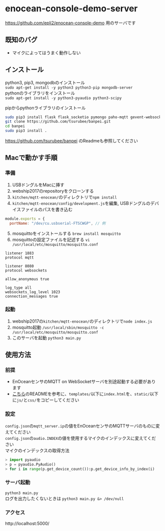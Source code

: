 # enocean-console-demo-server
https://github.com/epli2/enocean-console-demo 用のサーバです  

## 既知のバグ
- マイクによってはうまく動作しない

## インストール
python3, pip3, mongodbのインストール  
`sudo apt-get install -y python3 python3-pip mongodb-server`  
pythonのライブラリをインストール  
`sudo apt-get install -y python3-pyaudio python3-scipy`

pipからpythonライブラリのインストール
```bash
sudo pip3 install flask flask_socketio pymongo paho-mqtt gevent-websocket
git clone https://github.com/tsurubee/banpei.git
cd banpei
sudo pip3 install .
```
https://github.com/tsurubee/banpei のReadmeも参照してください


## Macで動かす手順
### 準備
1. USBドングルをMacに挿す
2. webship2017のrepositoryをクローンする
3. `kitchen/mqtt-enocean/`のディレクトリで`npm install`
4. `kitchen/mqtt-enocean/config/development.js`を編集, USBドングルのデバイスファイルのパスを書き込む
```javascript
module.exports = {
  portName: "/dev/cu.usbserial-FTSCWGP", // 例
```

5. mosquittoをインストールする `brew install mosquitto`
6. mosquittoの設定ファイルを記述する `vi /usr/local/etc/mosquitto/mosquitto.conf`
```
listener 1883
protocol mqtt

listener 8080
protocol websockets

allow_anonymous true

log_type all
websockets_log_level 1023
connection_messages true
```

### 起動
1. webship2017の`kitchen/mqtt-enocean/`のディレクトリで`node index.js`
2. mosquitto起動 `/usr/local/sbin/mosquitto -c /usr/local/etc/mosquitto/mosquitto.conf`
3. このサーバを起動 `python3 main.py`

## 使用方法
### 前提
- EnOceanセンサのMQTT on WebSocketサーバを別途起動する必要があります
- [こちら](https://github.com/epli2/enocean-console-demo)のREADMEを参考に、`templates/`以下に`index.html`を、`static/`以下に`js/`と`css/`をコピーしてください

### 設定
`config.json`の`mqtt_server.ip`の値をEnOceanセンサのMQTTサーバのものに変えてください  
`config.json`の`audio.INDEX`の値を使用するマイクのインデックスに変えてください  
マイクのインデックスの取得方法  
```python
> import pyaudio
> p = pyaudio.PyAudio()
> for i in range(p.get_device_count()):p.get_device_info_by_index(i)
```

### サーバ起動
`python3 main.py`  
ログを出力したくないときは
`python3 main.py &> /dev/null`

### アクセス
http://localhost:5000/
